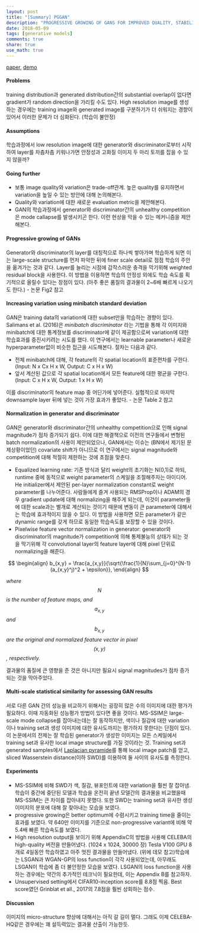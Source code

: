 ```yaml
---
layout: post
title: "[Summary] PGGAN"
description: "PROGRESSIVE GROWING OF GANS FOR IMPROVED QUALITY, STABILITY, AND VARIATION"
date: 2018-05-09
tags: [generative models]
comments: true
share: true
use_math: true
---
```


[paper](https://arxiv.org/abs/1710.10196), [demo](https://youtu.be/G06dEcZ-QTg)



#### Problems

training distribution과 generated distribution간의 substantial overlap이 없다면 gradient가 random direction을 가리킬 수도 있다. High resolution image를 생성하는 경우에는 training image와 generated image를 구분하기가 더 쉬워지는 경향이 있어서 이러한 문제가 더 심화된다. (학습이 불안정)

#### Assumptions 

학습과정에서 low resolution image에 대한 generator와 discriminator로부터 시작하여 layer를 차츰차츰 키워나가면 안정성과 고화질 이미지 두 마리 토끼를 잡을 수 있지 않을까?

#### Going further

- 보통 image quality와 variation은 trade-off관계. 높은 quality를 유지하면서 variation을 높일 수 있는 방안에 대해 논의해본다.
- Quality와 variation에 대한 새로운 evaluation metric을 제안해본다.
- GAN의 학습과정에서 generator와 discriminator간의 unhealthy competition은 mode callapse를 발생시키곤 한다. 이런 현상을 막을 수 있는 메커니즘을 제안해본다.

#### Progressive growing of GANs

Generator와 discriminator의 layer를 대칭적으로 하나씩 쌓아가며 학습하게 되면 이는 large-scale structure를 먼저 파악한 뒤에 finer scale detail로 점점 학습의 주안을 옮겨가는 것과 같다. Layer를 늘리는 시점에 갑작스러운 충격을 막기위해 weighted residual block을 사용한다. 이 방법을 이용하면 학습의 안정성 외에도 학습 속도를 획기적으로 올릴수 있다는 장점이 있다. (아주 좋은 품질의 결과물이 2~6배 빠르게 나오기도 한다.) - 논문 Fig2 참고

#### Increasing variation using minibatch standard deviation

GAN은 training data의 variation에 대한 subset만을 학습하는 경향이 있다. Salimans et al. (2016)은 *minibatch discriminator* 라는 기법을 통해 각 이미지와 minibatch에 대한 통계정보를 discriminator에 같이 제공함으로써 variation에 대한 학습효과를 증진시키려는 시도를 했다. 이 연구에서는 learnable parameter나 새로운 hyperparameter없이 비슷한 접근을 시도해본다. 절차는 다음과 같다.

- 전체 minibatch에 대해, 각 feature의 각 spatial location의 표준편차를 구한다. (Input: N x Cx H x W, Output: C x H x W)
- 앞서 계산된 값으로 각 spatial location에서 모든 feature에 대한 평균을 구한다. (Input: C x H x W, Output: 1 x H x W)

이를 discriminator의 feature map 중 어딘가에 넣어준다. 실험적으로 마지막 downsample layer 뒤에 넣는 것이 가장 효과가 좋았다. - 논문 Table 2 참고

#### Normalization in generator and discriminator

GAN은 generator와 discriminator간의 unhealthy competition으로 인해 signal magnitude가 점차 증가되기 쉽다. 이에 대한 해결책으로 이전의 연구들에서 변형된 batch normalization의 사용이 제안되었으나, GAN에서는 이슈는 (BN에서 제기된 문제상황이었던) covariate shift가 아니므로 이 연구에서는 signal magnitude와 competition에 대해 적절히 제한하는 것에 초점을 맞춘다.

- Equalized learning rate: 기존 방식과 달리 weight의 초기화는 N(0,1)로 하되, runtime 중에 동적으로 weight parameter의 스케일을 조절해주자는 아이디어. He initializer에서 제안된 per-layer normalization constant로 weight parameter를 나누어준다. 사람들에게 즐겨 사용되는 RMSProp이나 ADAM의 경우 gradient update에 대해 normalizing을 해주게 되는데, 이것이 parameter들에 대한 scale과는 별개로 계산되는 것이기 때문에 변동이 큰 parameter에 대해서는 학습에 효과적이지 않을 수 있다. 이 방법을 사용하면 모든 parameter가 같은 dynamic range를 갖게 하므로 동일한 학습속도를 보장할 수 있을 것이다.
- Pixelwise feature vector normalization in generator: generator와 discriminator의 magnitude가 competition에 의해 통제불능의 상태가 되는 것을 막기위해 각 convolutional layer의 feature layer에 대해 pixel 단위로 normalizing을 해준다. 

<center>


$$
\begin{align}
b_{x,y} = \frac{a_{x,y}}{\sqrt{\frac{1}{N}\sum_{j=0}^{N-1}(a_{x,y}^j)^2 + \epsilon}},
\end{align}
$$
</center>

*where $$N$$ is the number of feature maps, and $$a_{x,y}$$ and $$b_{x,y}$$ are the original and normalized feature vector in pixel $$(x,y)$$, respectively.*





결과물의 품질에 큰 영향을 준 것은 아니지만 필요시 signal magnitudes가 점차 증가되는 것을 막아주었다.



#### Multi-scale statistical similarity for assessing GAN results

서로 다른 GAN 간의 성능을 비교하기 위해서는 굉장히 많은 수의 이미지에 대한 평가가 필요하다. 이때 자동화된 성능평가 방법이 있다면 좋을 것이다. MS-SSIM은 large-scale mode collapse를 잡아내는데는 잘 동작하지만, 색이나 질감에 대한 variation이나 training set과 생성 이미지에 대한 유사도까지는 평가하지 못한다는 단점이 있다. 
이 논문에서의 전제는 잘 학습된 generator가 생성한 이미지는 모든 스케일에서 training set과 유사한 local image structure를 가질 것이라는 것. Training set과 generated samples에서 [Laplacian pyramide](https://youtu.be/dW7sMgs-Ggw)를 통해 local image patch를 얻고, sliced Wasserstein distance(이하 SWD)를 이용하여 둘 사이의 유사도를 측정한다. 



#### Experiments

* MS-SSIM에 비해 SWD가 색, 질감, 뷰포인트에 대한 variation을 훨씬 잘 잡아냄. 학습이 중간에 중단된 모델과 학습을 온전히 끝낸 모델간의 결과물을 비교했을때 MS-SSIM는 큰 차이를 잡아내지 못했다. 또한 SWD는 training set과 유사한 생성 이미지의 분포에 대해 잘 찾아내는 모습을 보였다. 
* progressive growing은 better optimum에 수렴시키고 training time을 줄이는 효과를 보였다. 약 640만 이미지를 기준으로 non-progressive variant에 비해 약 5.4배 빠른 학습속도를 보였다.
* High resolution output을 보이기 위해 AppendixC의 방법을 사용해 CELEBA의  high-quality 버전을 만들어냈다. (1024 x 1024, 30000 장) Tesla V100 GPU 8개로 4일동안 학습하였고 아주 멋진 결과물을 만들어냈다. (위에 데모 참고)학습에는 LSGAN과 WGAN-GP의 loss function이 각각 사용되었는데, 아무래도 LSGAN이 학습에 좀 더 불안정한 모습을 보였다. LSGAN의 loss function을 사용하는 경우에는 약간의 추가적인 테크닉이 필요한데, 이는 Appendix B를 참고하자.
* Unsupervised setting에서 CIFAR10-inception score를 8.8점 찍음. Best score였던 Grinblat et all., 2017의 7.8점을 훨씬 상회하는 점수.



#### Discussion

이미지의 micro-structure 향상에 대해서는 아직 갈 길이 멀다. 그래도 이제 CELEBA-HQ같은 경우에는 꽤 설득력있는 결과물 산출이 가능한듯.